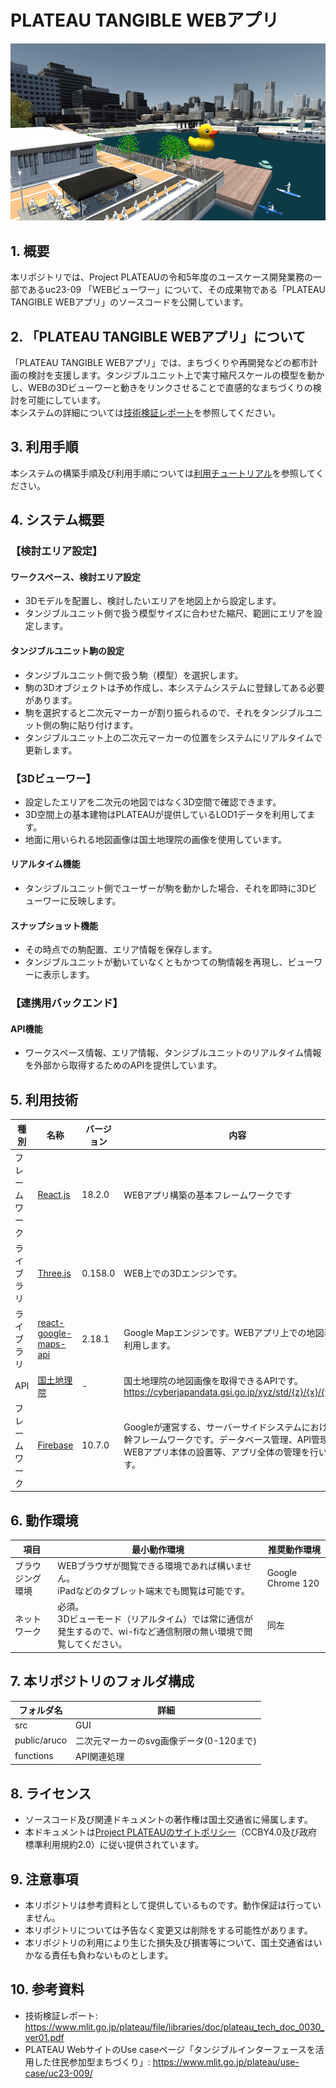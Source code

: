 # PLATEAU TANGIBLE WEBアプリ
![](src/index1.png)

## 1. 概要 <!-- 本リポジトリでOSS化しているソフトウェア・ライブラリについて1文で説明を記載ください -->
本リポジトリでは、Project PLATEAUの令和5年度のユースケース開発業務の一部であるuc23-09
「WEBビューワー」について、その成果物である「PLATEAU TANGIBLE WEBアプリ」のソースコードを公開しています。  



## 2. 「PLATEAU TANGIBLE WEBアプリ」について <!-- 「」内にユースケース名称を記載ください。本文は以下のサンプルを参考に記載ください。URLはアクセンチュアにて設定しますので、サンプルそのままでOKです。 -->
「PLATEAU TANGIBLE WEBアプリ」では、まちづくりや再開発などの都市計画の検討を支援します。タンジブルユニット上で実寸縮尺スケールの模型を動かし、WEBの3Dビューワーと動きをリンクさせることで直感的なまちづくりの検討を可能にしています。  
本システムの詳細については[技術検証レポート](https://www.mlit.go.jp/plateau/file/libraries/doc/plateau_tech_doc_0030_ver01.pdf)を参照してください。  

## 3. 利用手順 <!-- 下記の通り、GitHub Pagesへリンクを記載ください。URLはアクセンチュアにて設定しますので、サンプルそのままでOKです。 -->
本システムの構築手順及び利用手順については[利用チュートリアル](./README_DEV.md)を参照してください。  


## 4. システム概要 <!-- OSS化対象のシステムが有する機能を記載ください。 -->
### 【検討エリア設定】
#### ワークスペース、検討エリア設定
- 3Dモデルを配置し、検討したいエリアを地図上から設定します。
- タンジブルユニット側で扱う模型サイズに合わせた縮尺、範囲にエリアを設定します。

#### タンジブルユニット駒の設定
- タンジブルユニット側で扱う駒（模型）を選択します。
- 駒の3Dオブジェクトは予め作成し、本システムシステムに登録してある必要があります。
- 駒を選択すると二次元マーカーが割り振られるので、それをタンジブルユニット側の駒に貼り付けます。
- タンジブルユニット上の二次元マーカーの位置をシステムにリアルタイムで更新します。

### 【3Dビューワー】
- 設定したエリアを二次元の地図ではなく3D空間で確認できます。
- 3D空間上の基本建物はPLATEAUが提供しているLOD1データを利用してます。
- 地面に用いられる地図画像は国土地理院の画像を使用しています。

#### リアルタイム機能
- タンジブルユニット側でユーザーが駒を動かした場合、それを即時に3Dビューワーに反映します。

#### スナップショット機能
- その時点での駒配置、エリア情報を保存します。
- タンジブルユニットが動いていなくともかつての駒情報を再現し、ビューワーに表示します。

### 【連携用バックエンド】
#### API機能
- ワークスペース情報、エリア情報、タンジブルユニットのリアルタイム情報を外部から取得するためのAPIを提供しています。


## 5. 利用技術

| 種別 | 名称 | バージョン | 内容 |
| - | - | - | --|
| フレームワーク       | [React.js](https://ja.legacy.reactjs.org/) | 18.2.0 | WEBアプリ構築の基本フレームワークです |
| ライブラリ       | [Three.js](https://threejs.org/) | 0.158.0 | WEB上での3Dエンジンです。 |
| ライブラリ       | [react-google-maps-api](https://github.com/JustFly1984/react-google-maps-api/) | 2.18.1 | Google Mapエンジンです。WEBアプリ上での地図表示に利用します。 |
| API       | [国土地理院](https://cyberjapandata.gsi.go.jp/) | - | 国土地理院の地図画像を取得できるAPIです。<br/>https://cyberjapandata.gsi.go.jp/xyz/std/{z}/{x}/{y}.png |
| フレームワーク      | [Firebase](https://firebase.google.com/?hl=ja) | 10.7.0 | Googleが運営する、サーバーサイドシステムにおける基幹フレームワークです。データベース管理、API管理、WEBアプリ本体の設置等、アプリ全体の管理を行います。 |



## 6. 動作環境 <!-- 動作環境についての仕様を記載ください。 -->
| 項目 | 最小動作環境 | 推奨動作環境 | 
| -- | -- | -- | 
| ブラウジング環境 | WEBブラウザが閲覧できる環境であれば構いません。<br/>iPadなどのタブレット端末でも閲覧は可能です。 | Google Chrome 120 | 
| ネットワーク | 必須。<br>3Dビューモード（リアルタイム）では常に通信が発生するので、wi-fiなど通信制限の無い環境で閲覧してください。 | 同左 | 

## 7. 本リポジトリのフォルダ構成 <!-- 本GitHub上のソースファイルの構成を記載ください。 -->
| フォルダ名 | 詳細 |
|-|-|
| src | GUI |
| public/aruco | 二次元マーカーのsvg画像データ(0-120まで) |
| functions | API関連処理 |


## 8. ライセンス <!-- 変更せず、そのまま使うこと。 -->

- ソースコード及び関連ドキュメントの著作権は国土交通省に帰属します。
- 本ドキュメントは[Project PLATEAUのサイトポリシー](https://www.mlit.go.jp/plateau/site-policy/)（CCBY4.0及び政府標準利用規約2.0）に従い提供されています。

## 9. 注意事項 <!-- 変更せず、そのまま使うこと。 -->

- 本リポジトリは参考資料として提供しているものです。動作保証は行っていません。
- 本リポジトリについては予告なく変更又は削除をする可能性があります。
- 本リポジトリの利用により生じた損失及び損害等について、国土交通省はいかなる責任も負わないものとします。

## 10. 参考資料 <!-- 技術検証レポートのURLはアクセンチュアにて記載します。 -->
- 技術検証レポート: https://www.mlit.go.jp/plateau/file/libraries/doc/plateau_tech_doc_0030_ver01.pdf
- PLATEAU WebサイトのUse caseページ「タンジブルインターフェースを活用した住民参加型まちづくり」: https://www.mlit.go.jp/plateau/use-case/uc23-009/
